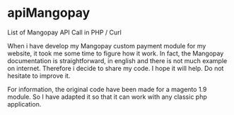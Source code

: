# apiMangopay

List of Mangopay API Call in PHP / Curl

When i have develop my Mangopay custom payment module for my website, it took me some time to figure how it work. In fact, the Mangopay documentation is straightforward, in english and there is not much example on internet. Therefore i decide to share my code. I hope it will help. Do not hesitate to improve it.

For information, the original code have been made for a magento 1.9 module. So I have adapted it so that it can work with any classic php application.
